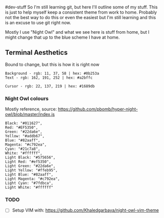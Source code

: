 #dev-stuff
So I'm still learning git, but here I'll outline some of my stuff.
This is just to help myself keep a consistent theme from work to home. Probably not the best way to do this or even the easiest but I'm still learning and this is an excuse to use git right now.

Mostly I use "Night Owl" and what we see here is stuff from home, but I might change that up to the blue scheme I have at home.

## Terminal Aesthetics
Bound to change, but this is how it is right now
```
Background - rgb: 11, 37, 58 | hex: #0b253a
Text - rgb: 162, 191, 252 | hex: #a2bffc

Cursor - rgb: 22, 137, 219 | hex: #1689db
```

### Night Owl colours
Mostly reference, source: https://github.com/pbomb/hyper-night-owl/blob/master/index.js
```
Black: "#011627",
Red: "#EF5350",
Green: "#22da6e",
Yellow: "#addb67",
Blue: "#82aaff",
Magenta: "#c792ea",
Cyan: "#21c7a8",
White: "#ffffff",
Light Black: "#575656",
Light Red: "#ef5350",
Light Green: "#22da6e",
Light Yellow: "#ffeb95",
Light Blue: "#82aaff",
Light Magenta: "#c792ea",
Light Cyan: "#7fdbca",
Light White: "#ffffff"
```

### TODO
- [ ] Setup VIM with: https://github.com/Khaledgarbaya/night-owl-vim-theme